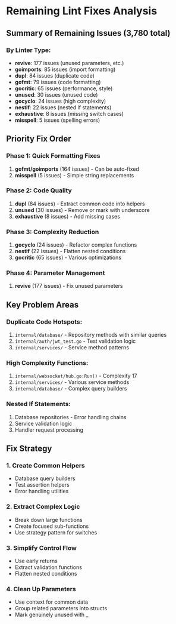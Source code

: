 # Remaining Lint Fixes Analysis

## Summary of Remaining Issues (3,780 total)

### By Linter Type:
- **revive**: 177 issues (unused parameters, etc.)
- **goimports**: 85 issues (import formatting)
- **dupl**: 84 issues (duplicate code)
- **gofmt**: 79 issues (code formatting)
- **gocritic**: 65 issues (performance, style)
- **unused**: 30 issues (unused code)
- **gocyclo**: 24 issues (high complexity)
- **nestif**: 22 issues (nested if statements)
- **exhaustive**: 8 issues (missing switch cases)
- **misspell**: 5 issues (spelling errors)

## Priority Fix Order

### Phase 1: Quick Formatting Fixes
1. **gofmt/goimports** (164 issues) - Can be auto-fixed
2. **misspell** (5 issues) - Simple string replacements

### Phase 2: Code Quality
1. **dupl** (84 issues) - Extract common code into helpers
2. **unused** (30 issues) - Remove or mark with underscore
3. **exhaustive** (8 issues) - Add missing cases

### Phase 3: Complexity Reduction
1. **gocyclo** (24 issues) - Refactor complex functions
2. **nestif** (22 issues) - Flatten nested conditions
3. **gocritic** (65 issues) - Various optimizations

### Phase 4: Parameter Management
1. **revive** (177 issues) - Fix unused parameters

## Key Problem Areas

### Duplicate Code Hotspots:
1. `internal/database/` - Repository methods with similar queries
2. `internal/auth/jwt_test.go` - Test validation logic
3. `internal/services/` - Service method patterns

### High Complexity Functions:
1. `internal/websocket/hub.go:Run()` - Complexity 17
2. `internal/services/` - Various service methods
3. `internal/database/` - Complex query builders

### Nested If Statements:
1. Database repositories - Error handling chains
2. Service validation logic
3. Handler request processing

## Fix Strategy

### 1. Create Common Helpers
- Database query builders
- Test assertion helpers
- Error handling utilities

### 2. Extract Complex Logic
- Break down large functions
- Create focused sub-functions
- Use strategy pattern for switches

### 3. Simplify Control Flow
- Use early returns
- Extract validation functions
- Flatten nested conditions

### 4. Clean Up Parameters
- Use context for common data
- Group related parameters into structs
- Mark genuinely unused with _